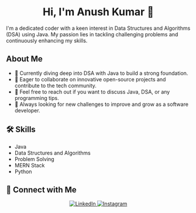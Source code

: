 <h1 align="center">Hi, I'm Anush Kumar 👋</h1>

I'm a dedicated coder with a keen interest in Data Structures and Algorithms (DSA) using Java. My passion lies in tackling challenging problems and continuously enhancing my skills.

## About Me
- 🌟 Currently diving deep into DSA with Java to build a strong foundation.
- 🤝 Eager to collaborate on innovative open-source projects and contribute to the tech community.
- 💬 Feel free to reach out if you want to discuss Java, DSA, or any programming tips.
- 🌟 Always looking for new challenges to improve and grow as a software developer.

## 🛠️ Skills
- Java
- Data Structures and Algorithms
- Problem Solving
- MERN Stack
- Python

## 🔗 Connect with Me
<p align="center">
  <a href="https://www.linkedin.com/in/anush-kumar-mall-433547300?utm_source=share&utm_campaign=share_via&utm_content=profile&utm_medium=android_app">
    <img src="https://img.icons8.com/ios-filled/50/0077B5/linkedin.png" alt="LinkedIn"/>
  </a>
  <a href="https://www.instagram.com/anushkumar13?igsh=NWc5a3VwbHN3bzZ0">
    <img src="https://img.icons8.com/ios-filled/50/833AB4/instagram-new.png" alt="Instagram"/>
  </a>
</p>








